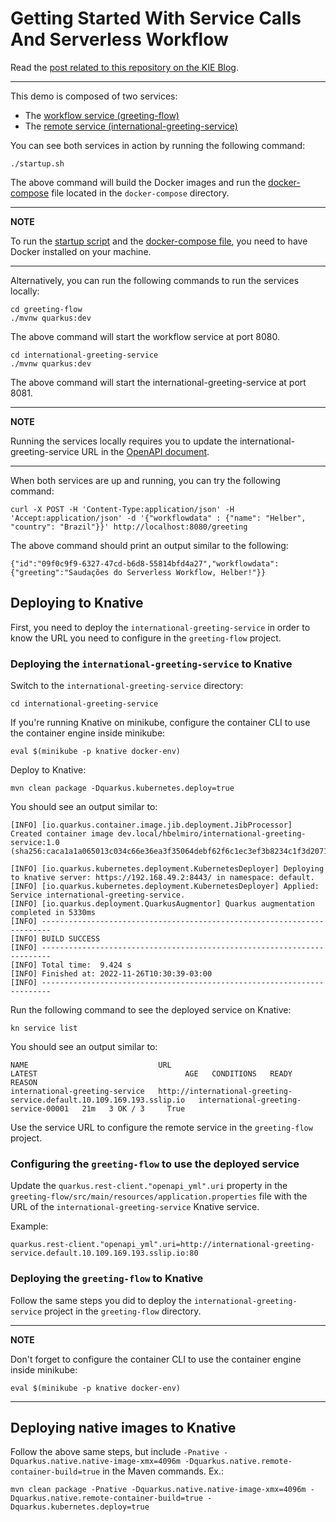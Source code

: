 # Getting Started With Service Calls And Serverless Workflow

Read the [post related to this repository on the KIE Blog](https://blog.kie.org/2022/05/getting-started-with-service-calls-and-serverless-workflow.html).

----

This demo is composed of two services:
- The [workflow service (greeting-flow)](greeting-flow)
- The [remote service (international-greeting-service)](international-greeting-service)

You can see both services in action by running the following command:

```shell
./startup.sh
```

The above command will build the Docker images and run the [docker-compose](docker-compose/docker-compose.yml) file
located in the `docker-compose` directory.

---
**NOTE**

To run the [startup script](startup.sh) and the [docker-compose file](docker-compose/docker-compose.yml), you need to 
have Docker installed on your machine.

---

Alternatively, you can run the following commands to run the services locally:

```shell
cd greeting-flow
./mvnw quarkus:dev
```

The above command will start the workflow service at port 8080.

```shell
cd international-greeting-service
./mvnw quarkus:dev
```

The above command will start the international-greeting-service at port 8081.

---
**NOTE**

Running the services locally requires you to update the international-greeting-service URL
in the [OpenAPI document](greeting-flow/src/main/resources/openapi.yml).

---

When both services are up and running, you can try the following command:

```shell
curl -X POST -H 'Content-Type:application/json' -H 'Accept:application/json' -d '{"workflowdata" : {"name": "Helber", "country": "Brazil"}}' http://localhost:8080/greeting
```

The above command should print an output similar to the following:

```shell
{"id":"09f0c9f9-6327-47cd-b6d8-55814bfd4a27","workflowdata":{"greeting":"Saudações do Serverless Workflow, Helber!"}}
```

## Deploying to Knative

First, you need to deploy the `international-greeting-service` in order to know the URL you need to configure in the `greeting-flow` project.

### Deploying the `international-greeting-service` to Knative

Switch to the `international-greeting-service` directory:

```shell
cd international-greeting-service
```

If you're running Knative on minikube, configure the container CLI to use the container engine inside minikube:

```shell
eval $(minikube -p knative docker-env)
```

Deploy to Knative:

```shell
mvn clean package -Dquarkus.kubernetes.deploy=true
```

You should see an output similar to:

```shell
[INFO] [io.quarkus.container.image.jib.deployment.JibProcessor] Created container image dev.local/hbelmiro/international-greeting-service:1.0 (sha256:caca1a1a065013c034c66e36ea3f35064debf62f6c1ec3ef3b8234c1f3d20713)

[INFO] [io.quarkus.kubernetes.deployment.KubernetesDeployer] Deploying to knative server: https://192.168.49.2:8443/ in namespace: default.
[INFO] [io.quarkus.kubernetes.deployment.KubernetesDeployer] Applied: Service international-greeting-service.
[INFO] [io.quarkus.deployment.QuarkusAugmentor] Quarkus augmentation completed in 5330ms
[INFO] ------------------------------------------------------------------------
[INFO] BUILD SUCCESS
[INFO] ------------------------------------------------------------------------
[INFO] Total time:  9.424 s
[INFO] Finished at: 2022-11-26T10:30:39-03:00
[INFO] ------------------------------------------------------------------------
```

Run the following command to see the deployed service on Knative:

```
kn service list
```

You should see an output similar to:

```shell
NAME                             URL                                                                     LATEST                                 AGE   CONDITIONS   READY   REASON
international-greeting-service   http://international-greeting-service.default.10.109.169.193.sslip.io   international-greeting-service-00001   21m   3 OK / 3     True    
```

Use the service URL to configure the remote service in the `greeting-flow` project.

### Configuring the `greeting-flow` to use the deployed service

Update the `quarkus.rest-client."openapi_yml".uri` property in the `greeting-flow/src/main/resources/application.properties` file with the URL of the `international-greeting-service` Knative service.

Example:
```properties
quarkus.rest-client."openapi_yml".uri=http://international-greeting-service.default.10.109.169.193.sslip.io:80
```

### Deploying the `greeting-flow` to Knative

Follow the same steps you did to deploy the `international-greeting-service` project in the `greeting-flow` directory.

---
**NOTE**

Don't forget to configure the container CLI to use the container engine inside minikube:

```shell
eval $(minikube -p knative docker-env)
```
---

## Deploying native images to Knative

Follow the above same steps, but include `-Pnative -Dquarkus.native.native-image-xmx=4096m -Dquarkus.native.remote-container-build=true` in the Maven commands. Ex.:

```shell
mvn clean package -Pnative -Dquarkus.native.native-image-xmx=4096m -Dquarkus.native.remote-container-build=true -Dquarkus.kubernetes.deploy=true
```